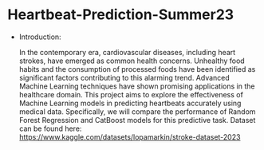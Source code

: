 # Heartbeat-Prediction-Summer23
- Introduction:

	In the contemporary era, cardiovascular diseases, including heart strokes, have emerged as common health concerns. Unhealthy food habits and the consumption of processed foods have been identified as significant factors 	contributing to this alarming trend. Advanced Machine Learning techniques have shown promising applications in the healthcare domain. This project aims to explore the effectiveness of Machine Learning models in 				predicting heartbeats accurately using medical data. Specifically, we will compare the performance of Random Forest Regression and CatBoost models for this predictive task.
	Dataset can be found here: https://www.kaggle.com/datasets/lopamarkin/stroke-dataset-2023 
